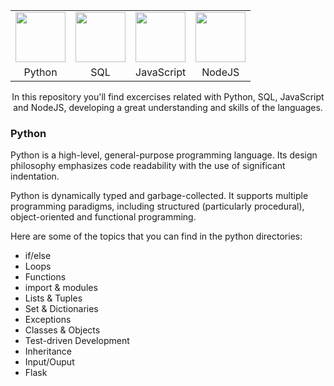 <div align="center"> 

<table>
<tr> 
 <td><img src="https://user-images.githubusercontent.com/106556795/225409959-3651d90a-def3-4919-be4c-de6c8f1cca6c.png" width="80px" /> </td>
 <td><img src="https://user-images.githubusercontent.com/106556795/225410717-bd72d2a5-964a-40c1-942e-d94c75ed16b6.png" width="80px" /> </td>
 <td><img src="https://user-images.githubusercontent.com/106556795/225411201-e30df825-34e4-4e56-b6e2-b38b7cb65bbc.png" width="80px" /> </td>
 <td><img src="https://user-images.githubusercontent.com/106556795/225411479-692e7404-3261-4d9c-8048-808b0edc86a8.png" width="80px" /> </td>
</tr>
<tr> 
 <td><div align="center">Python</div></td>
 <td><div align="center">SQL</div></td>
 <td><div align="center">JavaScript</div</td>
 <td><div align="center">NodeJS</div></td>
</tr>

</table>
 
 In this repository you'll find excercises related with Python, SQL, JavaScript and NodeJS, developing a great understanding and skills of the languages.
</div>
 
 

 <h3> Python </h3>

Python is a high-level, general-purpose programming language. Its design philosophy emphasizes code readability with the use of significant indentation.

Python is dynamically typed and garbage-collected. It supports multiple programming paradigms, including structured (particularly procedural), object-oriented and functional programming.

Here are some of the topics that you can find in the python directories:

 - if/else
 - Loops
 - Functions
 - import & modules
 - Lists & Tuples
 - Set & Dictionaries
 - Exceptions
 - Classes & Objects
 - Test-driven Development
 - Inheritance
 - Input/Ouput
 - Flask
